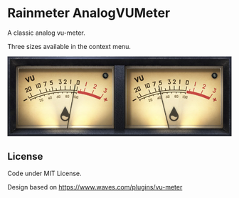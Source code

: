 # Rainmeter AnalogVUMeter

A classic analog vu-meter.

Three sizes available in the context menu.

![Preview](Preview.png)


## License

Code under MIT License.

Design based on https://www.waves.com/plugins/vu-meter